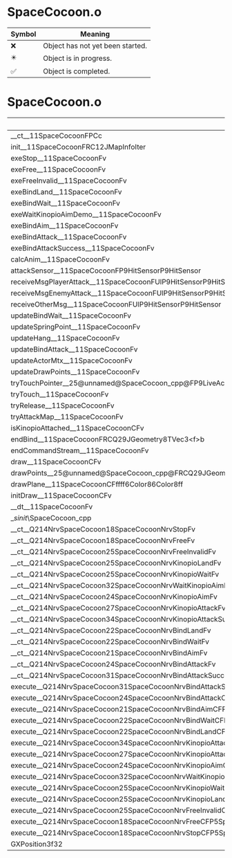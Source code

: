 # SpaceCocoon.o
| Symbol | Meaning 
| ------------- | ------------- 
| :x: | Object has not yet been started. 
| :eight_pointed_black_star: | Object is in progress. 
| :white_check_mark: | Object is completed. 


# SpaceCocoon.o
| Symbol | Decompiled? |
| ------------- | ------------- |
| __ct__11SpaceCocoonFPCc | :x: |
| init__11SpaceCocoonFRC12JMapInfoIter | :x: |
| exeStop__11SpaceCocoonFv | :x: |
| exeFree__11SpaceCocoonFv | :x: |
| exeFreeInvalid__11SpaceCocoonFv | :x: |
| exeBindLand__11SpaceCocoonFv | :x: |
| exeBindWait__11SpaceCocoonFv | :x: |
| exeWaitKinopioAimDemo__11SpaceCocoonFv | :x: |
| exeBindAim__11SpaceCocoonFv | :x: |
| exeBindAttack__11SpaceCocoonFv | :x: |
| exeBindAttackSuccess__11SpaceCocoonFv | :x: |
| calcAnim__11SpaceCocoonFv | :x: |
| attackSensor__11SpaceCocoonFP9HitSensorP9HitSensor | :x: |
| receiveMsgPlayerAttack__11SpaceCocoonFUlP9HitSensorP9HitSensor | :x: |
| receiveMsgEnemyAttack__11SpaceCocoonFUlP9HitSensorP9HitSensor | :x: |
| receiveOtherMsg__11SpaceCocoonFUlP9HitSensorP9HitSensor | :x: |
| updateBindWait__11SpaceCocoonFv | :x: |
| updateSpringPoint__11SpaceCocoonFv | :x: |
| updateHang__11SpaceCocoonFv | :x: |
| updateBindAttack__11SpaceCocoonFv | :x: |
| updateActorMtx__11SpaceCocoonFv | :x: |
| updateDrawPoints__11SpaceCocoonFv | :x: |
| tryTouchPointer__25@unnamed@SpaceCocoon_cpp@FP9LiveActorl | :x: |
| tryTouch__11SpaceCocoonFv | :x: |
| tryRelease__11SpaceCocoonFv | :x: |
| tryAttackMap__11SpaceCocoonFv | :x: |
| isKinopioAttached__11SpaceCocoonCFv | :x: |
| endBind__11SpaceCocoonFRCQ29JGeometry8TVec3&lt;f&gt;b | :x: |
| endCommandStream__11SpaceCocoonFv | :x: |
| draw__11SpaceCocoonCFv | :x: |
| drawPoints__25@unnamed@SpaceCocoon_cpp@FRCQ29JGeometry8TVec3&lt;f&gt;RCQ29JGeometry8TVec3&lt;f&gt;RCQ29JGeometry8TVec3&lt;f&gt;fffff6Color86Color8fff | :x: |
| drawPlane__11SpaceCocoonCFffff6Color86Color8ff | :x: |
| initDraw__11SpaceCocoonCFv | :x: |
| __dt__11SpaceCocoonFv | :x: |
| __sinit_\SpaceCocoon_cpp | :x: |
| __ct__Q214NrvSpaceCocoon18SpaceCocoonNrvStopFv | :x: |
| __ct__Q214NrvSpaceCocoon18SpaceCocoonNrvFreeFv | :x: |
| __ct__Q214NrvSpaceCocoon25SpaceCocoonNrvFreeInvalidFv | :x: |
| __ct__Q214NrvSpaceCocoon25SpaceCocoonNrvKinopioLandFv | :x: |
| __ct__Q214NrvSpaceCocoon25SpaceCocoonNrvKinopioWaitFv | :x: |
| __ct__Q214NrvSpaceCocoon32SpaceCocoonNrvWaitKinopioAimDemoFv | :x: |
| __ct__Q214NrvSpaceCocoon24SpaceCocoonNrvKinopioAimFv | :x: |
| __ct__Q214NrvSpaceCocoon27SpaceCocoonNrvKinopioAttackFv | :x: |
| __ct__Q214NrvSpaceCocoon34SpaceCocoonNrvKinopioAttackSuccessFv | :x: |
| __ct__Q214NrvSpaceCocoon22SpaceCocoonNrvBindLandFv | :x: |
| __ct__Q214NrvSpaceCocoon22SpaceCocoonNrvBindWaitFv | :x: |
| __ct__Q214NrvSpaceCocoon21SpaceCocoonNrvBindAimFv | :x: |
| __ct__Q214NrvSpaceCocoon24SpaceCocoonNrvBindAttackFv | :x: |
| __ct__Q214NrvSpaceCocoon31SpaceCocoonNrvBindAttackSuccessFv | :x: |
| execute__Q214NrvSpaceCocoon31SpaceCocoonNrvBindAttackSuccessCFP5Spine | :x: |
| execute__Q214NrvSpaceCocoon24SpaceCocoonNrvBindAttackCFP5Spine | :x: |
| execute__Q214NrvSpaceCocoon21SpaceCocoonNrvBindAimCFP5Spine | :x: |
| execute__Q214NrvSpaceCocoon22SpaceCocoonNrvBindWaitCFP5Spine | :x: |
| execute__Q214NrvSpaceCocoon22SpaceCocoonNrvBindLandCFP5Spine | :x: |
| execute__Q214NrvSpaceCocoon34SpaceCocoonNrvKinopioAttackSuccessCFP5Spine | :x: |
| execute__Q214NrvSpaceCocoon27SpaceCocoonNrvKinopioAttackCFP5Spine | :x: |
| execute__Q214NrvSpaceCocoon24SpaceCocoonNrvKinopioAimCFP5Spine | :x: |
| execute__Q214NrvSpaceCocoon32SpaceCocoonNrvWaitKinopioAimDemoCFP5Spine | :x: |
| execute__Q214NrvSpaceCocoon25SpaceCocoonNrvKinopioWaitCFP5Spine | :x: |
| execute__Q214NrvSpaceCocoon25SpaceCocoonNrvKinopioLandCFP5Spine | :x: |
| execute__Q214NrvSpaceCocoon25SpaceCocoonNrvFreeInvalidCFP5Spine | :x: |
| execute__Q214NrvSpaceCocoon18SpaceCocoonNrvFreeCFP5Spine | :x: |
| execute__Q214NrvSpaceCocoon18SpaceCocoonNrvStopCFP5Spine | :x: |
| GXPosition3f32 | :x: |
